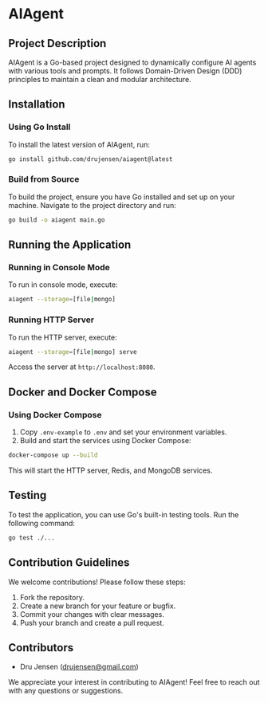 # AIAgent

## Project Description
AIAgent is a Go-based project designed to dynamically configure AI agents with various tools and prompts. It follows Domain-Driven Design (DDD) principles to maintain a clean and modular architecture.

## Installation

### Using Go Install
To install the latest version of AIAgent, run:

```bash
go install github.com/drujensen/aiagent@latest
```

### Build from Source
To build the project, ensure you have Go installed and set up on your machine. Navigate to the project directory and run:

```bash
go build -o aiagent main.go
```

## Running the Application

### Running in Console Mode
To run in console mode, execute:

```bash
aiagent --storage=[file|mongo]
```

### Running HTTP Server
To run the HTTP server, execute:

```bash
aiagent --storage=[file|mongo] serve
```

Access the server at `http://localhost:8080`.

## Docker and Docker Compose
### Using Docker Compose
1. Copy `.env-example` to `.env` and set your environment variables.
2. Build and start the services using Docker Compose:

```bash
docker-compose up --build
```

This will start the HTTP server, Redis, and MongoDB services.

## Testing
To test the application, you can use Go's built-in testing tools. Run the following command:

```bash
go test ./...
```

## Contribution Guidelines
We welcome contributions! Please follow these steps:
1. Fork the repository.
2. Create a new branch for your feature or bugfix.
3. Commit your changes with clear messages.
4. Push your branch and create a pull request.

## Contributors
- Dru Jensen (drujensen@gmail.com)

We appreciate your interest in contributing to AIAgent! Feel free to reach out with any questions or suggestions.
